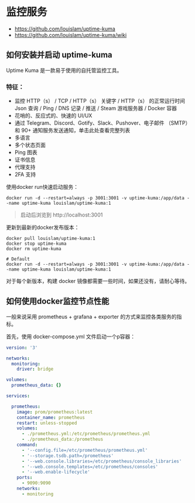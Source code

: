 # 监控服务

- https://github.com/louislam/uptime-kuma
- https://github.com/louislam/uptime-kuma/wiki

## 如何安装并启动 uptime-kuma

Uptime Kuma 是一款易于使用的自托管监控工具。

### 特征：

- 监控 HTTP（s） / TCP / HTTP（s） 关键字 / HTTP（s） 的正常运行时间 Json 查询 / Ping / DNS 记录 / 推送 / Steam 游戏服务器 / Docker 容器
- 花哨的、反应式的、快速的 UI/UX
- 通过 Telegram、Discord、Gotify、Slack、Pushover、电子邮件 （SMTP） 和 90+ 通知服务发送通知，单击此处查看完整列表
- 多语言
- 多个状态页面
- Ping 图表
- 证书信息
- 代理支持
- 2FA 支持

使用docker run快速启动服务：

```shell
docker run -d --restart=always -p 3001:3001 -v uptime-kuma:/app/data --name uptime-kuma louislam/uptime-kuma:1
```

> 启动后浏览到 http://localhost:3001

更新到最新的docker发布版本：

```shell
docker pull louislam/uptime-kuma:1
docker stop uptime-kuma
docker rm uptime-kuma

# Default
docker run -d --restart=always -p 3001:3001 -v uptime-kuma:/app/data --name uptime-kuma louislam/uptime-kuma:1
```

对于每个新版本，构建 docker 镜像都需要一些时间，如果还没有，请耐心等待。

## 如何使用docker监控节点性能

一般来说采用 prometheus + grafana + exporter 的方式来监控各类服务的指标。

首先，使用 docker-compose.yml 文件启动一个p容器：

```yaml
version: '3'

networks:
  monitoring:
    driver: bridge

volumes:
  prometheus_data: {}

services:

  prometheus:
    image: prom/prometheus:latest
    container_name: prometheus
    restart: unless-stopped
    volumes:
      - ./prometheus.yml:/etc/prometheus/prometheus.yml
      - ./prometheus_data:/prometheus
    command:
      - '--config.file=/etc/prometheus/prometheus.yml'
      - '--storage.tsdb.path=/prometheus'
      - '--web.console.libraries=/etc/prometheus/console_libraries'
      - '--web.console.templates=/etc/prometheus/consoles'
      - '--web.enable-lifecycle'
    ports:
      - 9090:9090
    networks:
      - monitoring
```
